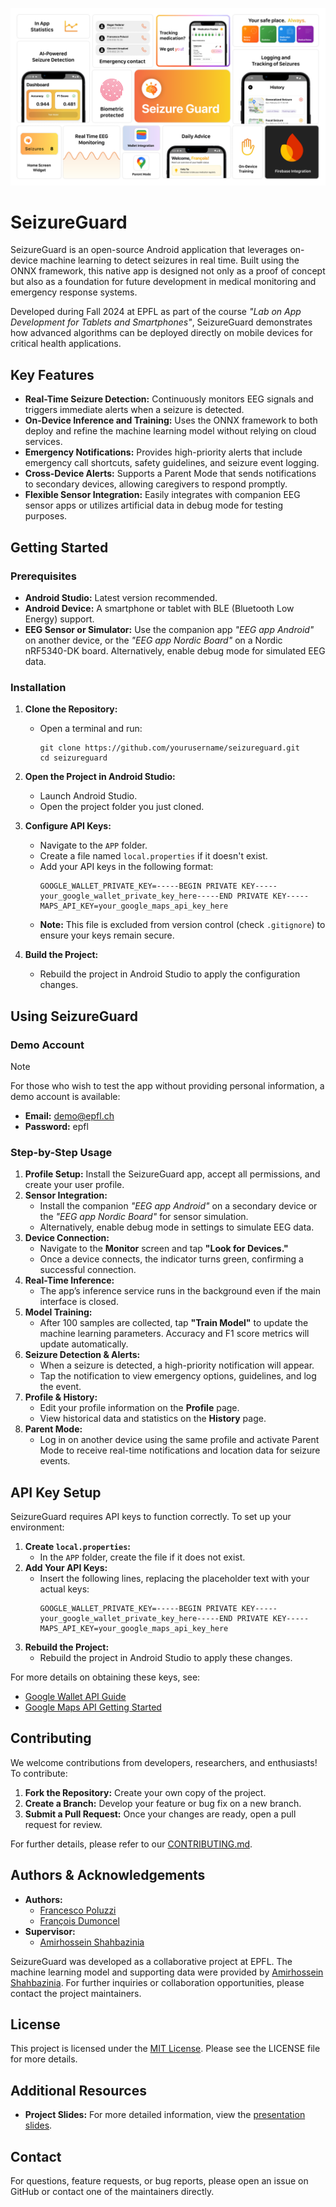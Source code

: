 <p align="left">
  <img src="features.png" alt="SeizureGuard Logo" title="SeizureGuard">
</p>



# SeizureGuard

SeizureGuard is an open-source Android application that leverages on-device machine learning to detect seizures in real time. Built using the ONNX framework, this native app is designed not only as a proof of concept but also as a foundation for future development in medical monitoring and emergency response systems.

Developed during Fall 2024 at EPFL as part of the course *"Lab on App Development for Tablets and Smartphones"*, SeizureGuard demonstrates how advanced algorithms can be deployed directly on mobile devices for critical health applications.


## Key Features

- **Real-Time Seizure Detection:** Continuously monitors EEG signals and triggers immediate alerts when a seizure is detected.
- **On-Device Inference and Training:** Uses the ONNX framework to both deploy and refine the machine learning model without relying on cloud services.
- **Emergency Notifications:** Provides high-priority alerts that include emergency call shortcuts, safety guidelines, and seizure event logging.
- **Cross-Device Alerts:** Supports a Parent Mode that sends notifications to secondary devices, allowing caregivers to respond promptly.
- **Flexible Sensor Integration:** Easily integrates with companion EEG sensor apps or utilizes artificial data in debug mode for testing purposes.


## Getting Started

### Prerequisites

- **Android Studio:** Latest version recommended.
- **Android Device:** A smartphone or tablet with BLE (Bluetooth Low Energy) support.
- **EEG Sensor or Simulator:** Use the companion app *"EEG app Android"* on another device, or the *"EEG app Nordic Board"* on a Nordic nRF5340-DK board. Alternatively, enable debug mode for simulated EEG data.

### Installation

1. **Clone the Repository:**
   - Open a terminal and run:
     ```
     git clone https://github.com/yourusername/seizureguard.git
     cd seizureguard
     ```

2. **Open the Project in Android Studio:**
   - Launch Android Studio.
   - Open the project folder you just cloned.

3. **Configure API Keys:**
   - Navigate to the `APP` folder.
   - Create a file named `local.properties` if it doesn't exist.
   - Add your API keys in the following format:
     ```
     GOOGLE_WALLET_PRIVATE_KEY=-----BEGIN PRIVATE KEY-----your_google_wallet_private_key_here-----END PRIVATE KEY-----
     MAPS_API_KEY=your_google_maps_api_key_here
     ```
   - **Note:** This file is excluded from version control (check `.gitignore`) to ensure your keys remain secure.

4. **Build the Project:**
   - Rebuild the project in Android Studio to apply the configuration changes.


## Using SeizureGuard

### Demo Account

> [!NOTE]  
> For those who wish to test the app without providing personal information, a demo account is available:
> - **Email:** demo@epfl.ch
> - **Password:** epfl

### Step-by-Step Usage

1. **Profile Setup:** Install the SeizureGuard app, accept all permissions, and create your user profile.
2. **Sensor Integration:**
   - Install the companion *"EEG app Android"* on a secondary device or the *"EEG app Nordic Board"* for sensor simulation.
   - Alternatively, enable debug mode in settings to simulate EEG data.
3. **Device Connection:**
   - Navigate to the **Monitor** screen and tap **"Look for Devices."**
   - Once a device connects, the indicator turns green, confirming a successful connection.
4. **Real-Time Inference:**
   - The app’s inference service runs in the background even if the main interface is closed.
5. **Model Training:**
   - After 100 samples are collected, tap **"Train Model"** to update the machine learning parameters. Accuracy and F1 score metrics will update automatically.
6. **Seizure Detection & Alerts:**
   - When a seizure is detected, a high-priority notification will appear.
   - Tap the notification to view emergency options, guidelines, and log the event.
7. **Profile & History:**
   - Edit your profile information on the **Profile** page.
   - View historical data and statistics on the **History** page.
8. **Parent Mode:**
   - Log in on another device using the same profile and activate Parent Mode to receive real-time notifications and location data for seizure events.


## API Key Setup

SeizureGuard requires API keys to function correctly. To set up your environment:

1. **Create `local.properties`:**
   - In the `APP` folder, create the file if it does not exist.
2. **Add Your API Keys:**
   - Insert the following lines, replacing the placeholder text with your actual keys:
     ```
     GOOGLE_WALLET_PRIVATE_KEY=-----BEGIN PRIVATE KEY-----your_google_wallet_private_key_here-----END PRIVATE KEY-----
     MAPS_API_KEY=your_google_maps_api_key_here
     ```
3. **Rebuild the Project:**
   - Rebuild the project in Android Studio to apply these changes.

For more details on obtaining these keys, see:
- [Google Wallet API Guide](https://developers.google.com/wallet)
- [Google Maps API Getting Started](https://developers.google.com/maps/gmp-get-started)


## Contributing

We welcome contributions from developers, researchers, and enthusiasts! To contribute:

1. **Fork the Repository:** Create your own copy of the project.
2. **Create a Branch:** Develop your feature or bug fix on a new branch.
3. **Submit a Pull Request:** Once your changes are ready, open a pull request for review.

For further details, please refer to our [CONTRIBUTING.md](CONTRIBUTING.md).


## Authors & Acknowledgements

- **Authors:**
  - [Francesco Poluzzi](https://people.epfl.ch/francesco.poluzzi)
  - [François Dumoncel](https://people.epfl.ch/francois.dumoncel-kessler)
- **Supervisor:**
  - [Amirhossein Shahbazinia](https://people.epfl.ch/amirhossein.shahbazinia)

SeizureGuard was developed as a collaborative project at EPFL. The machine learning model and supporting data were provided by [Amirhossein Shahbazinia](https://people.epfl.ch/amirhossein.shahbazinia). For further inquiries or collaboration opportunities, please contact the project maintainers.

## License

This project is licensed under the [MIT License](LICENSE). Please see the LICENSE file for more details.

## Additional Resources

- **Project Slides:** For more detailed information, view the [presentation slides](./slides/).

## Contact

For questions, feature requests, or bug reports, please open an issue on GitHub or contact one of the maintainers directly.
